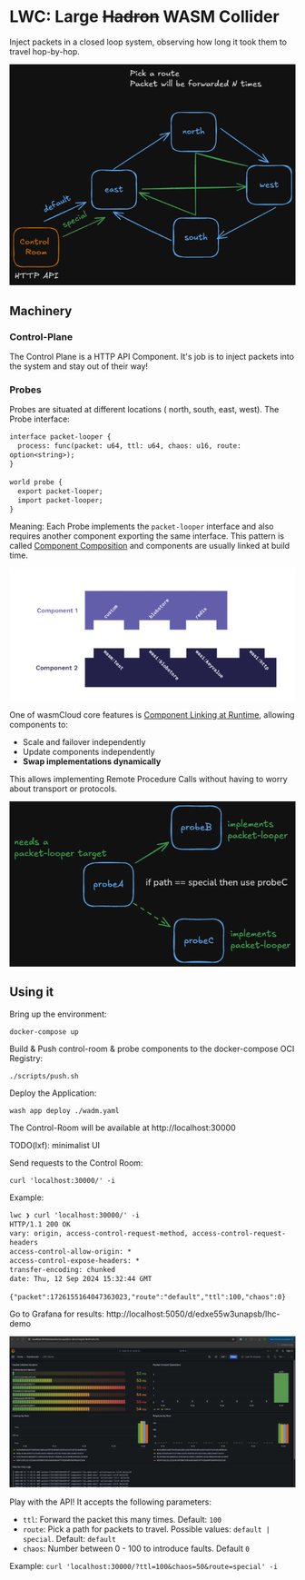 # LWC: Large ~~Hadron~~ WASM Collider

Inject packets in a closed loop system, observing how long it took them to travel hop-by-hop.

![LWC](./lwc.png)

## Machinery

### Control-Plane

The Control Plane is a HTTP API Component. It's job is to inject packets into the system and stay out of their way!

### Probes

Probes are situated at different locations ( north, south, east, west). The Probe interface:

```
interface packet-looper {
  process: func(packet: u64, ttl: u64, chaos: u16, route: option<string>);
}

world probe {
  export packet-looper;
  import packet-looper;
}
```

Meaning: Each Probe implements the `packet-looper` interface and also requires another component exporting the same interface.
This pattern is called [Component Composition](https://component-model.bytecodealliance.org/creating-and-consuming/composing.html) and components are usually linked at build time.

![composition](./compose.gif)

One of wasmCloud core features is [Component Linking at Runtime](https://wasmcloud.com/docs/concepts/linking-components/linking-at-runtime), allowing components to:
- Scale and failover independently
- Update components independently
- **Swap implementations dynamically**

This allows implementing Remote Procedure Calls without having to worry about transport or protocols.

![wasmcloud-link](./wasmcloud-link.png)

## Using it

Bring up the environment:

```
docker-compose up
```

Build & Push control-room & probe components to the docker-compose OCI Registry:

```
./scripts/push.sh
```

Deploy the Application:

```
wash app deploy ./wadm.yaml
```

The Control-Room will be available at http://localhost:30000

TODO(lxf): minimalist UI

Send requests to the Control Room:

```
curl 'localhost:30000/' -i
```

Example:

```
lwc ❯ curl 'localhost:30000/' -i
HTTP/1.1 200 OK
vary: origin, access-control-request-method, access-control-request-headers
access-control-allow-origin: *
access-control-expose-headers: *
transfer-encoding: chunked
date: Thu, 12 Sep 2024 15:32:44 GMT

{"packet":1726155164047363023,"route":"default","ttl":100,"chaos":0}
```

Go to Grafana for results: http://localhost:5050/d/edxe55w3unapsb/lhc-demo

![](./grafana.png)


Play with the API! It accepts the following parameters:
- `ttl`: Forward the packet this many times. Default: `100`
- `route`: Pick a path for packets to travel. Possible values: `default | special`. Default: `default`
- `chaos`: Number between 0 - 100 to introduce faults. Default `0`

Example: `curl 'localhost:30000/?ttl=100&chaos=50&route=special' -i`